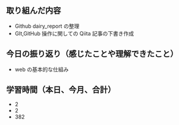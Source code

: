 ## 取り組んだ内容

- Github dairy_report の整理
- GIt,GitHub 操作に関しての Qiita 記事の下書き作成

## 今日の振り返り（感じたことや理解できたこと）

- web の基本的な仕組み

## 学習時間（本日、今月、合計）

- 2
- 2
- 382
